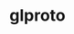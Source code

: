 ---
title: "glproto"
layout: cache
categories: [package, develop]
meta: {"compilers": ["gcc@11.1.0", "gcc@11.4.0", "gcc@13.2.0", "gcc@9.4.0"], "num_specs": 11, "num_specs_by_stack": {"data-vis-sdk": 2, "e4s": 2, "e4s-neoverse_v1": 1, "e4s-power": 1, "e4s-rocm-external": 2, "gpu-tests": 3, "hep": 2, "ml-linux-x86_64-rocm": 2, "root": 11}, "oss": ["ubuntu20.04", "ubuntu22.04", "ubuntu24.04"], "platforms": ["linux"], "stacks": ["data-vis-sdk", "e4s", "e4s-neoverse_v1", "e4s-power", "e4s-rocm-external", "gpu-tests", "hep", "ml-linux-x86_64-rocm", "root"], "targets": ["neoverse_v1", "ppc64le", "x86_64_v3"], "versions": ["1.4.17"]}
spec_details: [{"compiler": "gcc@13.2.0", "hash": "3y24pth3s73gjo4ilvw5pnrnm7yj7kvo", "os": "ubuntu24.04", "platform": "linux", "size": "-", "stacks": ["ml-linux-x86_64-rocm", "root"], "target": "x86_64_v3", "variants": ["build_system=autotools"], "versions": ["1.4.17"]}, {"compiler": "gcc@11.1.0", "hash": "75kwawpc2ozn6657njqqgk5h3zgffwqk", "os": "ubuntu20.04", "platform": "linux", "size": "-", "stacks": ["gpu-tests", "root"], "target": "x86_64_v3", "variants": ["build_system=autotools"], "versions": ["1.4.17"]}, {"compiler": "gcc@11.4.0", "hash": "a2fnyghfo4bffvqamzzmbdk3bijkf5a4", "os": "ubuntu22.04", "platform": "linux", "size": "-", "stacks": ["e4s", "e4s-rocm-external", "hep", "root"], "target": "x86_64_v3", "variants": ["build_system=autotools"], "versions": ["1.4.17"]}, {"compiler": "gcc@11.1.0", "hash": "b3dohgsuye2lf2dxhyatxed3urn6dobt", "os": "ubuntu20.04", "platform": "linux", "size": "-", "stacks": ["data-vis-sdk", "root"], "target": "x86_64_v3", "variants": ["build_system=autotools"], "versions": ["1.4.17"]}, {"compiler": "gcc@11.1.0", "hash": "elvtjg6p3a6ssos7igr2vkmoel7d2ocp", "os": "ubuntu20.04", "platform": "linux", "size": "-", "stacks": ["gpu-tests", "root"], "target": "x86_64_v3", "variants": ["build_system=autotools"], "versions": ["1.4.17"]}, {"compiler": "gcc@11.4.0", "hash": "grdi3lvpqwwscyyxcgmpg4hluwifjzdn", "os": "ubuntu22.04", "platform": "linux", "size": "-", "stacks": ["e4s-neoverse_v1", "root"], "target": "neoverse_v1", "variants": ["build_system=autotools"], "versions": ["1.4.17"]}, {"compiler": "gcc@11.4.0", "hash": "nfei7y5uh7zaomojcydrae7sqqw7wzih", "os": "ubuntu22.04", "platform": "linux", "size": "-", "stacks": ["e4s", "e4s-rocm-external", "hep", "root"], "target": "x86_64_v3", "variants": ["build_system=autotools"], "versions": ["1.4.17"]}, {"compiler": "gcc@13.2.0", "hash": "umme3tukif5z2ye7fqiet7xk6srew4c6", "os": "ubuntu24.04", "platform": "linux", "size": "-", "stacks": ["ml-linux-x86_64-rocm", "root"], "target": "x86_64_v3", "variants": ["build_system=autotools"], "versions": ["1.4.17"]}, {"compiler": "gcc@11.1.0", "hash": "wnczzrcyimkfvrtwkz2zyeqn6lojqn6n", "os": "ubuntu20.04", "platform": "linux", "size": "-", "stacks": ["data-vis-sdk", "root"], "target": "x86_64_v3", "variants": ["build_system=autotools"], "versions": ["1.4.17"]}, {"compiler": "gcc@11.1.0", "hash": "ydqi7p6zi7rzofikclq4dkctmnquqije", "os": "ubuntu20.04", "platform": "linux", "size": "-", "stacks": ["gpu-tests", "root"], "target": "x86_64_v3", "variants": ["build_system=autotools"], "versions": ["1.4.17"]}, {"compiler": "gcc@9.4.0", "hash": "zqnra5c54jz6pdzf656ltvpf6qhl2fi6", "os": "ubuntu20.04", "platform": "linux", "size": "-", "stacks": ["e4s-power", "root"], "target": "ppc64le", "variants": ["build_system=autotools"], "versions": ["1.4.17"]}]
---